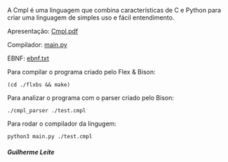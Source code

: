 A Cmpl é uma linguagem que combina características de C e Python para criar uma linguagem de simples uso e fácil entendimento.

Apresentação: [Cmpl.pdf](./Cmpl.pdf)

Compilador: [main.py](./main.py )

EBNF: [ebnf.txt](./ebnf.txt)

Para compilar o programa criado pelo Flex & Bison:

    (cd ./flxbs && make)

Para analizar o programa com o parser criado pelo Bison:

    ./cmpl_parser ./test.cmpl

Para rodar o compilador da lingugem:

    python3 main.py ./test.cmpl
    
 ##### Guilherme Leite
